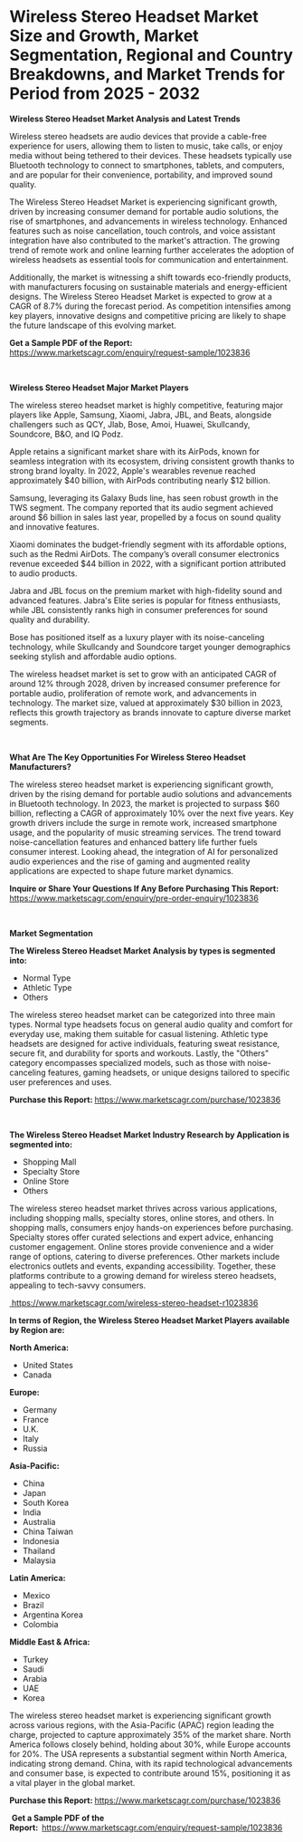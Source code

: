 <p><h1>Wireless Stereo Headset Market Size and Growth, Market Segmentation, Regional and Country Breakdowns, and Market Trends for Period from 2025 -  2032</h1></p><p><strong>Wireless Stereo Headset Market Analysis and Latest Trends</strong></p>
<p><p>Wireless stereo headsets are audio devices that provide a cable-free experience for users, allowing them to listen to music, take calls, or enjoy media without being tethered to their devices. These headsets typically use Bluetooth technology to connect to smartphones, tablets, and computers, and are popular for their convenience, portability, and improved sound quality.</p><p>The Wireless Stereo Headset Market is experiencing significant growth, driven by increasing consumer demand for portable audio solutions, the rise of smartphones, and advancements in wireless technology. Enhanced features such as noise cancellation, touch controls, and voice assistant integration have also contributed to the market's attraction. The growing trend of remote work and online learning further accelerates the adoption of wireless headsets as essential tools for communication and entertainment.</p><p>Additionally, the market is witnessing a shift towards eco-friendly products, with manufacturers focusing on sustainable materials and energy-efficient designs. The Wireless Stereo Headset Market is expected to grow at a CAGR of 8.7% during the forecast period. As competition intensifies among key players, innovative designs and competitive pricing are likely to shape the future landscape of this evolving market.</p></p>
<p><strong>Get a Sample PDF of the Report:&nbsp;</strong> <a href="https://www.marketscagr.com/enquiry/request-sample/1023836?utm_campaign=2631&utm_medium=2&utm_source=Github&utm_content=ia&utm_term=16042025&utm_id=wireless-stereo-headset">https://www.marketscagr.com/enquiry/request-sample/1023836</a></p>
<p>&nbsp;</p>
<p><strong>Wireless Stereo Headset Major Market Players</strong></p>
<p><p>The wireless stereo headset market is highly competitive, featuring major players like Apple, Samsung, Xiaomi, Jabra, JBL, and Beats, alongside challengers such as QCY, Jlab, Bose, Amoi, Huawei, Skullcandy, Soundcore, B&O, and IQ Podz. </p><p>Apple retains a significant market share with its AirPods, known for seamless integration with its ecosystem, driving consistent growth thanks to strong brand loyalty. In 2022, Apple's wearables revenue reached approximately $40 billion, with AirPods contributing nearly $12 billion.</p><p>Samsung, leveraging its Galaxy Buds line, has seen robust growth in the TWS segment. The company reported that its audio segment achieved around $6 billion in sales last year, propelled by a focus on sound quality and innovative features.</p><p>Xiaomi dominates the budget-friendly segment with its affordable options, such as the Redmi AirDots. The company’s overall consumer electronics revenue exceeded $44 billion in 2022, with a significant portion attributed to audio products.</p><p>Jabra and JBL focus on the premium market with high-fidelity sound and advanced features. Jabra's Elite series is popular for fitness enthusiasts, while JBL consistently ranks high in consumer preferences for sound quality and durability.</p><p>Bose has positioned itself as a luxury player with its noise-canceling technology, while Skullcandy and Soundcore target younger demographics seeking stylish and affordable audio options.</p><p>The wireless headset market is set to grow with an anticipated CAGR of around 12% through 2028, driven by increased consumer preference for portable audio, proliferation of remote work, and advancements in technology. The market size, valued at approximately $30 billion in 2023, reflects this growth trajectory as brands innovate to capture diverse market segments.</p></p>
<p>&nbsp;</p>
<p><strong>What Are The Key Opportunities For Wireless Stereo Headset Manufacturers?</strong></p>
<p><p>The wireless stereo headset market is experiencing significant growth, driven by the rising demand for portable audio solutions and advancements in Bluetooth technology. In 2023, the market is projected to surpass $60 billion, reflecting a CAGR of approximately 10% over the next five years. Key growth drivers include the surge in remote work, increased smartphone usage, and the popularity of music streaming services. The trend toward noise-cancellation features and enhanced battery life further fuels consumer interest. Looking ahead, the integration of AI for personalized audio experiences and the rise of gaming and augmented reality applications are expected to shape future market dynamics.</p></p>
<p><strong>Inquire or Share Your Questions If Any Before Purchasing This Report:</strong> <a href="https://www.marketscagr.com/enquiry/pre-order-enquiry/1023836?utm_campaign=2631&utm_medium=2&utm_source=Github&utm_content=ia&utm_term=16042025&utm_id=wireless-stereo-headset">https://www.marketscagr.com/enquiry/pre-order-enquiry/1023836</a></p>
<p>&nbsp;</p>
<p><strong>Market Segmentation</strong></p>
<p><strong>The Wireless Stereo Headset Market Analysis by types is segmented into:</strong></p>
<p><ul><li>Normal Type</li><li>Athletic Type</li><li>Others</li></ul></p>
<p><p>The wireless stereo headset market can be categorized into three main types. Normal type headsets focus on general audio quality and comfort for everyday use, making them suitable for casual listening. Athletic type headsets are designed for active individuals, featuring sweat resistance, secure fit, and durability for sports and workouts. Lastly, the "Others" category encompasses specialized models, such as those with noise-canceling features, gaming headsets, or unique designs tailored to specific user preferences and uses.</p></p>
<p><strong>Purchase this Report:&nbsp;</strong><a href="https://www.marketscagr.com/purchase/1023836?utm_campaign=2631&utm_medium=2&utm_source=Github&utm_content=ia&utm_term=16042025&utm_id=wireless-stereo-headset">https://www.marketscagr.com/purchase/1023836</a></p>
<p>&nbsp;</p>
<p><strong>The Wireless Stereo Headset Market Industry Research by Application is segmented into:</strong></p>
<p><ul><li>Shopping Mall</li><li>Specialty Store</li><li>Online Store</li><li>Others</li></ul></p>
<p><p>The wireless stereo headset market thrives across various applications, including shopping malls, specialty stores, online stores, and others. In shopping malls, consumers enjoy hands-on experiences before purchasing. Specialty stores offer curated selections and expert advice, enhancing customer engagement. Online stores provide convenience and a wider range of options, catering to diverse preferences. Other markets include electronics outlets and events, expanding accessibility. Together, these platforms contribute to a growing demand for wireless stereo headsets, appealing to tech-savvy consumers.</p></p>
<p><a href="https://www.marketscagr.com/wireless-stereo-headset-r1023836?utm_campaign=2631&utm_medium=2&utm_source=Github&utm_content=ia&utm_term=16042025&utm_id=wireless-stereo-headset">&nbsp;https://www.marketscagr.com/wireless-stereo-headset-r1023836</a></p>
<p><strong>In terms of Region, the Wireless Stereo Headset Market Players available by Region are:</strong></p>
<p>
    <p> <strong> North America: </strong>
        <ul>
            <li>United States</li>
            <li>Canada</li>
        </ul>
        </p> 
    <p> <strong> Europe: </strong>
        <ul>
            <li>Germany</li>
            <li>France</li>
            <li>U.K.</li>
            <li>Italy</li>
            <li>Russia</li>
        </ul>
        </p> 
    <p> <strong> Asia-Pacific: </strong>
        <ul>
            <li>China</li>
            <li>Japan</li>
            <li>South Korea</li>
            <li>India</li>
            <li>Australia</li>
            <li>China Taiwan</li>
            <li>Indonesia</li>
            <li>Thailand</li>
            <li>Malaysia</li>
        </ul>
        </p> 
    <p> <strong> Latin America: </strong>
        <ul>
            <li>Mexico</li>
            <li>Brazil</li>
            <li>Argentina Korea</li>
            <li>Colombia</li>
        </ul>
        </p> 
    <p> <strong> Middle East & Africa: </strong>
        <ul>
            <li>Turkey</li>
            <li>Saudi</li>
            <li>Arabia</li>
            <li>UAE</li>
            <li>Korea</li>
        </ul>
    </p>
    </p>
<p><p>The wireless stereo headset market is experiencing significant growth across various regions, with the Asia-Pacific (APAC) region leading the charge, projected to capture approximately 35% of the market share. North America follows closely behind, holding about 30%, while Europe accounts for 20%. The USA represents a substantial segment within North America, indicating strong demand. China, with its rapid technological advancements and consumer base, is expected to contribute around 15%, positioning it as a vital player in the global market.</p></p>
<p><strong>Purchase this Report: </strong><a href="https://www.marketscagr.com/purchase/1023836?utm_campaign=2631&utm_medium=2&utm_source=Github&utm_content=ia&utm_term=16042025&utm_id=wireless-stereo-headset">https://www.marketscagr.com/purchase/1023836</a></p>
<p>&nbsp;<strong>Get a Sample PDF of the Report:&nbsp;&nbsp;</strong><a href="https://www.marketscagr.com/enquiry/request-sample/1023836?utm_campaign=2631&utm_medium=2&utm_source=Github&utm_content=ia&utm_term=16042025&utm_id=wireless-stereo-headset">https://www.marketscagr.com/enquiry/request-sample/1023836</a></p>
<p><strong></strong></p>
<p><p></p><p></p><p></p></p>